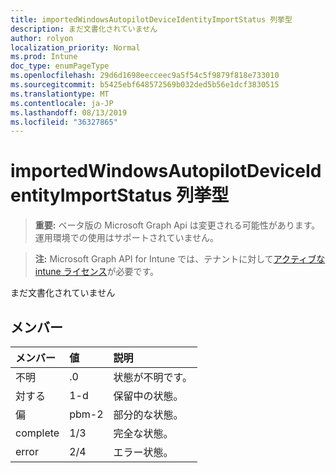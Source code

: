 ```yaml
---
title: importedWindowsAutopilotDeviceIdentityImportStatus 列挙型
description: まだ文書化されていません
author: rolyon
localization_priority: Normal
ms.prod: Intune
doc_type: enumPageType
ms.openlocfilehash: 29d6d1698eecceec9a5f54c5f9879f818e733010
ms.sourcegitcommit: b5425ebf648572569b032ded5b56e1dcf3830515
ms.translationtype: MT
ms.contentlocale: ja-JP
ms.lasthandoff: 08/13/2019
ms.locfileid: "36327865"
---
```

# <a name="importedwindowsautopilotdeviceidentityimportstatus-enum-type"></a>importedWindowsAutopilotDeviceIdentityImportStatus 列挙型

> **重要:** ベータ版の Microsoft Graph Api は変更される可能性があります。運用環境での使用はサポートされていません。

> **注:** Microsoft Graph API for Intune では、テナントに対して[アクティブな intune ライセンス](https://go.microsoft.com/fwlink/?linkid=839381)が必要です。

まだ文書化されていません

## <a name="members"></a>メンバー
|メンバー|値|説明|
|:---|:---|:---|
|不明|.0|状態が不明です。|
|対する|1-d|保留中の状態。|
|偏|pbm-2|部分的な状態。|
|complete|1/3|完全な状態。|
|error|2/4|エラー状態。|



